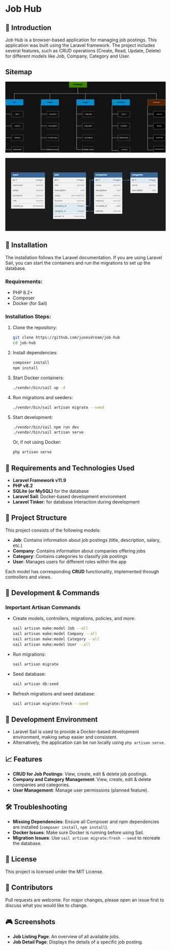 # Job Hub

## 🚀 Introduction
Job Hub is a browser-based application for managing job postings. This application was built using the Laravel framework. The project includes several features, such as CRUD operations (Create, Read, Update, Delete) for different models like Job, Company, Category and User.

## Sitemap
![Sitemap](https://github.com/junesdream/job-hub/blob/main/public/assets/Sitemap.png)

![modelle](https://github.com/junesdream/job-hub/blob/main/public/assets/Modelle.png)

## 🤖 Installation
The installation follows the Laravel documentation. If you are using Laravel Sail, you can start the containers and run the migrations to set up the database.

### Requirements:
- PHP 8.2+
- Composer
- Docker (for Sail)

### Installation Steps:
1. Clone the repository:
   ```bash
   git clone https://github.com/junesdream/job-hub
   cd job-hub
   ```
2. Install dependencies:
   ```bash
   composer install
   npm install
   ```
3. Start Docker containers:
   ```bash
   ./vendor/bin/sail up -d
   ```
4. Run migrations and seeders:
   ```bash
   ./vendor/bin/sail artisan migrate --seed
   ```

5. Start development:
   ```bash
   ./vendor/bin/sail npm run dev
   ./vendor/bin/sail artisan serve
   ```
   Or, if not using Docker:
   ```bash
   php artisan serve
   ```

## 📜 Requirements and Technologies Used
- **Laravel Framework v11.9**
- **PHP v8.2**
- **SQLite (or MySQL)** for the database
- **Laravel Sail**: Docker-based development environment
- **Laravel Tinker**: for database interaction during development

## 📏 Project Structure
This project consists of the following models:
- **Job**: Contains information about job postings (title, description, salary, etc.)
- **Company**: Contains information about companies offering jobs
- **Category**: Contains categories to classify job postings
- **User**: Manages users for different roles within the app

Each model has corresponding **CRUD** functionality, implemented through controllers and views.

## 🚧 Development & Commands
### Important Artisan Commands
- Create models, controllers, migrations, policies, and more:
  ```bash
  sail artisan make:model Job --all
  sail artisan make:model Company --all
  sail artisan make:model Category --all
  sail artisan make:model User --all
  ```
- Run migrations:
  ```bash
  sail artisan migrate
  ```
- Seed database:
  ```bash
  sail artisan db:seed
  ```
- Refresh migrations and seed database:
  ```bash
  sail artisan migrate:fresh --seed
  ```

## 🔨 Development Environment
- Laravel Sail is used to provide a Docker-based development environment, making setup easier and consistent.
- Alternatively, the application can be run locally using `php artisan serve`.

## 📈 Features
- **CRUD for Job Postings**: View, create, edit & delete job postings.
- **Company and Category Management**: View, create, edit & delete companies and categories.
- **User Management**: Manage user permissions (planned feature).

## 🛠 Troubleshooting
- **Missing Dependencies**: Ensure all Composer and npm dependencies are installed (`composer install`, `npm install`).
- **Docker Issues**: Make sure Docker is running before using Sail.
- **Migration Issues**: Use `sail artisan migrate:fresh --seed` to recreate the database.

## 🏦 License
This project is licensed under the MIT License.

## 👋 Contributors
Pull requests are welcome. For major changes, please open an issue first to discuss what you would like to change.

## 🎮 Screenshots
- **Job Listing Page**: An overview of all available jobs.
- **Job Detail Page**: Displays the details of a specific job posting.

